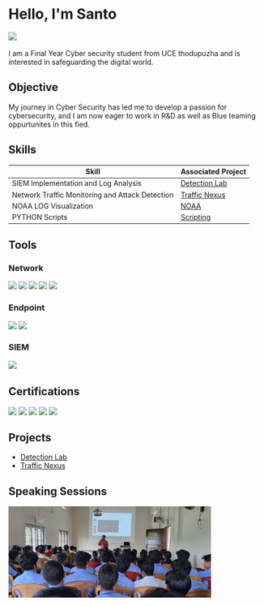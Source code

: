 # Hello, I'm Santo
<a href="https://linkedin.com/santo-cyriac-twoside2004"><img src="https://img.shields.io/badge/-LinkedIn-0072b1?&style=for-the-badge&logo=linkedin&logoColor=white" /></a>

I am a Final Year Cyber security student from UCE thodupuzha and is interested in safeguarding the digital world.

## Objective

My journey in Cyber Security has led me to develop a passion for cybersecurity, and I am now eager to work in R&D as well as Blue teaming oppurtunites in this fied.

## Skills

| Skill                                         | Associated Project         |
|-----------------------------------------------|----------------------------|
| SIEM Implementation and Log Analysis          | <a href="https://github.com/Tw0side/Cyber-Intern-Phase-1">Detection Lab</a>|
| Network Traffic Monitoring and Attack Detection | <a href="https://github.com/Tw0side/Traffic-Nexus-V1-Frontend">Traffic Nexus</a>|
| NOAA LOG Visualization                         |  <a href="https://github.com/Tw0side/NOAALOGVISUALIZATION">NOAA</a>|
| PYTHON Scripts                                 |  <a href="https://github.com/Tw0side/scripting/tree/main">Scripting</a>|


## Tools

### Network
<div>
    <img src="https://img.shields.io/badge/-Wireshark-1679A7?&style=for-the-badge&logo=Wireshark&logoColor=white" />
    <img src="https://img.shields.io/badge/-Nmap-214478?style=for-the-badge&logo=Nmap&logoColor=white" />
    <img src="https://img.shields.io/badge/-Maltego-004080?style=for-the-badge&logo=Maltego&logoColor=white" />
    <img src="https://img.shields.io/badge/-Bettercap-AA367C?style=for-the-badge&logoColor=white" />
    <img src="https://img.shields.io/badge/-Scapy-68217A?style=for-the-badge&logoColor=white" />

</div>

### Endpoint
<div>
    <img src="https://img.shields.io/badge/-Microsoft_Defender_for_Endpoint-00A4EF?&style=for-the-badge&logo=Microsoft&logoColor=white" />
    <img src="https://img.shields.io/badge/-Velociraptor-4B275F?&style=for-the-badge&logo=Velociraptor&logoColor=white" />
</div>

### SIEM
<div>
    <img src="https://img.shields.io/badge/-Wazuh-7E4298?style=for-the-badge&logo=Wazuh&logoColor=white" />
</div>

## Certifications
<div>
<img src="https://img.shields.io/badge/-WiFiPentest%20101-005A9C?style=for-the-badge&logoColor=white" />
<img src="https://img.shields.io/badge/-OPSWAT%20File%20Security%20Associate-0078D7?style=for-the-badge&logo=Opswat&logoColor=white" />
<img src="https://img.shields.io/badge/-OPSWAT%20ICIP-0078D7?style=for-the-badge&logo=Opswat&logoColor=white" />
<img src="https://img.shields.io/badge/-EC--Council%20D%7CFE-B40101?style=for-the-badge&logo=ESET&logoColor=white" />
<img src="https://img.shields.io/badge/-arcX%20Cyber%20Threat%20Intelligence-0A0A23?style=for-the-badge&logoColor=white" />

</div>

## Projects
- <a href="https://github.com/Tw0side/Cyber-Intern-Phase-1">Detection Lab</a>
- <a href="https://github.com/Tw0side/Traffic-Nexus-V1-Frontend">Traffic Nexus</a>

## Speaking Sessions 

<img src="./STANS.jpg" alt="Awareness Session at ST Anns HSS " width="400"/>


